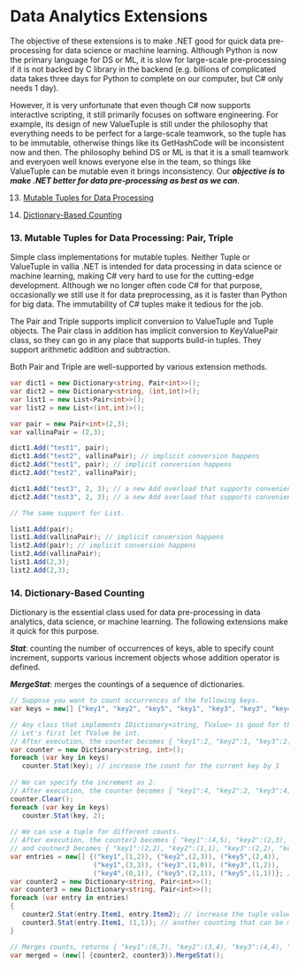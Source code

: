 # Data Analytics Extensions

The objective of these extensions is to make .NET good for quick data pre-processing for data science or machine learning. Although Python is now the primary language for DS or ML, it is slow for large-scale pre-processing if it is not backed by C library in the backend (e.g. billions of complicated data takes three days for Python to complete on our computer, but C# only needs 1 day). 

However, it is very unfortunate that even though C# now supports interactive scripting, it still primarily focuses on software engineering. For example, its design of new ValueTuple is still under the philosophy that everything needs to be perfect for a large-scale teamwork, so the tuple  has to be immutable, otherwise things like its GetHashCode will be inconsistent now and then. The philosophy behind DS or ML is that it is a small teamwork and everyoen well knows everyone else in the team, so things like ValueTuple can be mutable even it brings inconsistency. Our **_objective is to make .NET better for data pre-processing as best as we can_**. 

13) [Mutable Tuples for Data Processing](#MutableTuplesforDataProcessing)

14. [Dictionary-Based Counting](#DictionaryBasedCounting)

### <a name="MutableTuplesforDataProcessing"></a>13. Mutable Tuples for Data Processing: Pair, Triple

Simple class implementations for mutable tuples. Neither Tuple or ValueTuple in vallia .NET is intended for data processing in data science or machine learning, making C# very hard to use for the cutting-edge development. Although we no longer often code C# for that purpose, occasionally we still use it for data preprocessing, as it is faster than Python for big data. The immutability of C# tuples make it tedious for the job.

The Pair and Triple supports implicit conversion to ValueTuple and Tuple objects. The Pair class in addition has implicit conversion to KeyValuePair class, so they can go in any place that supports build-in tuples. They support arithmetic addition and subtraction.

Both Pair and Triple are well-supported by various extension methods.
```c#
var dict1 = new Dictionary<string, Pair<int>>();
var dict2 = new Dictionary<string, (int,int)>();
var list1 = new List<Pair<int>>();
var list2 = new List<(int,int)>();

var pair = new Pair<int>(2,3);
var vallinaPair = (2,3);

dict1.Add("test1", pair);
dict1.Add("test2", vallinaPair); // implicit conversion happens
dict2.Add("test1", pair); // implicit conversion happens
dict2.Add("test2", vallinaPair);

dict1.Add("test3", 2, 3); // a new Add overload that supports convenient syntax for Pair
dict2.Add("test3", 2, 3); // a new Add overload that supports convenient syntax for ValueTuple

// The same support for List.

list1.Add(pair);
list1.Add(vallinaPair); // implicit conversion happens
list2.Add(pair); // implicit conversion happens
list2.Add(vallinaPair);
list1.Add(2,3);
list2.Add(2,3);
```

### <a name="DictionaryBasedCounting"></a>14. Dictionary-Based Counting

Dictionary is the essential class used for data pre-processing in data analytics, data science, or machine learning. The following extensions make it quick for this purpose.

**_Stat_**: counting the number of occurrences of keys, able to specify count increment, supports various increment objects whose addition operator is defined.

**_MergeStat_**: merges the countings of a sequence of dictionaries.

```c#
// Suppose you want to count occurrences of the following keys.
var keys = new[] {"key1", "key2", "key5", "key1", "key3", "key3", "key4", "key5", "key5"};

// Any class that implements IDictionary<string, TValue> is good for this as long as "+" opeartor is defined for TValue.
// Let's first let TValue be int.
// After execution, the counter becomes { "key1":2, "key2":1, "key3":2, "key4":1, "key5":3 }.
var counter = new Dictionary<string, int>();
foreach (var key in keys)
   counter.Stat(key); // increase the count for the current key by 1
   
// We can specify the increment as 2. 
// After execution, the counter becomes { "key1":4, "key2":2, "key3":4, "key4":2, "key5":6 }
counter.Clear();
foreach (var key in keys)
   counter.Stat(key, 2);
   
// We can use a tuple for different counts.
// After execution, the counter2 becomes { "key1":(4,5), "key2":(2,3), "key3":(2,2), "key4":(0,1), "key5":(5,6) }, 
// and coutner3 becomes { "key1":(2,2), "key2":(1,1), "key3":(2,2), "key4":(1,1), "key5":(3,3) }.
var entries = new[] {("key1",(1,2)), ("key2",(2,3)), ("key5",(2,4)), 
                     ("key1",(3,3)), ("key3",(1,0)), ("key3",(1,2)), 
                     ("key4",(0,1)), ("key5",(2,1)), ("key5",(1,1))}; // every key is associated with a value tuple
var counter2 = new Dictionary<string, Pair<int>>();
var counter3 = new Dictionary<string, Pair<int>>();
foreach (var entry in entries)
{
   counter2.Stat(entry.Item1, entry.Item2); // increase the tuple values, using the added mutable tuple class Pair<int>
   counter3.Stat(entry.Item1, (1,1)); // another counting that can be merged with counter2 later
}

// Merges counts, returns { "key1":(6,7), "key2":(3,4), "key3":(4,4), "key4":(1,2), "key5":(8,9) }
var merged = (new[] {counter2, counter3}).MergeStat();
```

